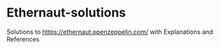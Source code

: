 # Ethernaut-solutions
Solutions to https://ethernaut.openzeppelin.com/ with Explanations and References
